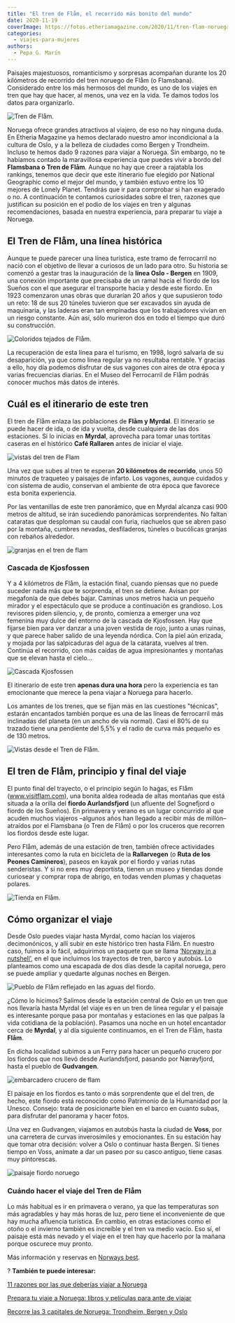 ```yaml
---
title: "El tren de Flåm, el recorrido más bonito del mundo"
date: 2020-11-19
coverImage: https://fotos.etheriamagazine.com/2020/11/tren-flam-noruega.jpg
categories: 
  - viajes-para-mujeres
authors: 
  - Pepa G. Marín
---
```


Paisajes majestuosos, romanticismo y sorpresas acompañan durante los 20 kilómetros de 
recorrido del tren noruego de Flåm (o Flamsbana). Considerado entre los más hermosos del 
mundo, es uno de los viajes en tren que hay que hacer, al menos, una vez en la vida. Te 
damos todos los datos para organizarlo. 

![Tren de Flåm.](https://fotos.etheriamagazine.com/2020/11/tren-flam-noruega.jpg "Tren de Flåm. © Wolf Vandierendonck")

Noruega ofrece grandes atractivos al viajero, de eso no hay ninguna duda. En Etheria 
Magazine ya hemos declarado nuestro amor incondicional a la cultura de Oslo, y a la 
belleza de ciudades como Bergen y Trondheim. Incluso te hemos dado 9 razones para viajar 
a Noruega. Sin embargo, no te habíamos contado la maravillosa experiencia que puedes 
vivir a bordo del **Flamsbana o Tren de Flåm**. Aunque no hay que creer a rajatabla los 
rankings, tenemos que decir que este itinerario fue elegido por National Geographic como 
el mejor del mundo, y también estuvo entre los 10 mejores de Lonely Planet. Tendrás que 
ir para comprobar si han exagerado o no. A continuación te contamos curiosidades sobre 
el tren, razones que justifican su posición en el podio de los viajes en tren y algunas 
recomendaciones, basada en nuestra experiencia, para preparar tu viaje a Noruega. 

## El Tren de Flåm, una línea histórica

Aunque te puede parecer una línea turística, este tramo de ferrocarril no nació con el 
objetivo de llevar a curiosos de un lado para otro. Su historia se comenzó a gestar tras 
la inauguración de la **línea Oslo - Bergen** en 1909, una conexión importante que 
precisaba de un ramal hacia el fiordo de los Sueños con el que asegurar el transporte 
hacia y desde este fiordo. En 1923 comenzaron unas obras que durarían 20 años y que 
supusieron todo un reto: 18 de sus 20 túneles tuvieron que ser excavados sin ayuda de 
maquinaria, y las laderas eran tan empinadas que los trabajadores vivían en un riesgo 
constante. Aún así, sólo murieron dos en todo el tiempo que duró su construcción. 

![Coloridos tejados de Flåm.](https://fotos.etheriamagazine.com/2020/11/noruega-tren-tejados-flam.jpg "Coloridos tejados de Flåm. © Kuntal Sahni")

La recuperación de esta línea para el turismo, en 1998, logró salvarla de su 
desaparición, ya que como línea regular ya no resultaba rentable. Y gracias a ello, hoy 
día podemos disfrutar de sus vagones con aires de otra época y varias frecuencias 
diarias. En el Museo del Ferrocarril de Flåm podrás conocer muchos más datos de interés. 

## Cuál es el itinerario de este tren

El tren de Flåm enlaza las poblaciones de **Flåm y Myrdal**. El itinerario se puede 
hacer de ida, o de ida y vuelta, desde cualquiera de las dos estaciones. Si lo inicias 
en **Myrdal**, aprovecha para tomar unas tortitas caseras en el histórico **Café 
Rallaren** antes de iniciar el viaje. 

![vistas del tren de Flam](https://fotos.etheriamagazine.com/2020/11/tren-flam-myrdal-noruega.jpg "Interior y vistas del tren de Flåm. © PG/ Etheria M.")

Una vez que subes al tren te esperan **20 kilómetros de recorrido**, unos 50 minutos de 
traqueteo y paisajes de infarto. Los vagones, aunque cuidados y con sistema de audio, 
conservan el ambiente de otra época que favorece esta bonita experiencia. 

Por las ventanillas de este tren panorámico, que en Myrdal alcanza casi 900 metros de 
altitud, se irán sucediendo panorámicas sorprendentes. No faltan cataratas que desploman 
su caudal con furia, riachuelos que se abren paso por la montaña, cumbres nevadas, 
desfiladeros, túneles o bucólicas granjas con rebaños alrededor. 

![granjas en el tren de flam](https://fotos.etheriamagazine.com/2020/11/vistas-tren-flam.jpg "Granjas en el itinerario del Tren de Flåm. © PG/ Etheria M.")

### Cascada de Kjosfossen

Y a 4 kilómetros de Flåm, la estación final, cuando piensas que no puede suceder nada 
más que te sorprenda, el tren se detiene. Avisan por megafonía de que debes bajar. 
Caminas unos metros hacia un pequeño mirador y el espectáculo que se produce a 
continuación es grandioso. Los revisores piden silencio, y, de pronto, comienza a 
emerger una voz femenina muy dulce del entorno de la cascada de Kjosfossen. Hay que 
fijarse bien para ver danzar a una joven vestida de rojo, junto a unas ruinas, y que 
parece haber salido de una leyenda nórdica. Con la piel aún erizada, y mojada por las 
salpicaduras del agua de la catarata, vuelves al tren. Continúa el recorrido, con más 
caídas de agua impresionantes y montañas que se elevan hasta el cielo... 

![Cascada Kjosfossen](https://fotos.etheriamagazine.com/2020/11/Cascada-Kjosfossen.jpg "Cascada Kjosfossen. © PG/ Etheria M.")

El itinerario de este tren **apenas dura una hora** pero la experiencia es tan 
emocionante que merece la pena viajar a Noruega para hacerlo. 

Los amantes de los trenes, que se fijan más en las cuestiones "técnicas", estarán 
encantados también porque es una de las líneas de ferrocarril más inclinadas del planeta 
(en un ancho de vía normal). Casi el 80% de su trazado tiene una pendiente del 5,5% y el 
radio de curva más pequeño es de 130 metros. 

![Vistas desde el Tren de Flåm.](https://fotos.etheriamagazine.com/2020/11/paisaje-tren-flam.jpg "Vistas desde el Tren de Flåm. © PG/ Etheria M.")

## El tren de Flåm, principio y final del viaje

El punto final del trayecto, o el principio según lo hagas, es Flåm (www.visitflam.com), 
una bonita aldea rodeada de altas montañas que está situada a la orilla del **fiordo 
Aurlandsfjord** (un afluente del Sognefjord o fiordo de los Sueños). En primavera y 
verano es un lugar concurrido al que acuden muchos viajeros –algunos años han llegado a 
recibir más de millón– atraídos por el Flamsbana (o Tren de Flåm) o por los cruceros que 
recorren los fiordos desde este lugar. 

Pero Flåm, además de una estación de tren, también ofrece actividades interesantes como 
la ruta en bicicleta de la **Rallarvegen** (o **Ruta de los Peones Camineros**), paseos 
en kayak por el fiordo y varias rutas senderistas. Y si no eres muy deportista, tienen 
un museo y tiendas donde curiosear y comprar ropa de abrigo, en todas venden plumas y 
chaquetas polares. 

![Tienda en Flåm.](https://fotos.etheriamagazine.com/2020/11/pueblo-flam-tren-noruega.jpg "Tienda en Flåm. © PG/ Etheria Magazine")

## Cómo organizar el viaje 

Desde Oslo puedes viajar hasta Myrdal, como hacían los viajeros decimonónicos, y allí 
subir en este histórico tren hasta Flåm. En nuestro caso, fuimos a lo fácil, adquirimos 
un paquete que se llama [‘Norway in a 
nutshell’](https://www.norwaynutshell.com/original-tour/), en el que incluimos los 
trayectos de tren, barco y autobús. Lo planteamos como una escapada de dos días desde la 
capital noruega, pero se puede ampliar y quedarte algunas noches en Bergen. 

![Pueblo de Flåm reflejado en las aguas del fiordo.](https://fotos.etheriamagazine.com/2020/11/pueblo-flam-noruega.jpg "Pueblo de Flåm reflejado en las aguas del fiordo. © PG/ Etheria M.")

¿Cómo lo hicimos? Salimos desde la estación central de Oslo en un tren que nos llevaría 
hasta Myrdal (el viaje es en un tren de línea regular y el paisaje es interesante porque 
pasa por montañas y estaciones en las que palpas la vida cotidiana de la población). 
Pasamos una noche en un hotel encantador cerca de **Myrdal**, y al día siguiente 
continuamos, en el Tren de Flåm, hasta **Flåm**. 

En dicha localidad subimos a un Ferry para hacer un pequeño crucero por los fiordos que 
nos llevó desde Aurlandsfjord, pasando por Nærøyfjord, hasta el pueblo de **Gudvangen**. 

![embarcadero crucero de flam](https://fotos.etheriamagazine.com/2020/11/crucero-desde-flam-noruega.jpg "Embarcadero de Flåm. © PG/ Etheria Magazine")

El paisaje en los fiordos es tanto o más sorprendente que el del tren, de hecho, este 
fiordo está reconocido como Patrimonio de la Humanidad por la Unesco. Consejo: trata de 
posicionarte bien en el barco en cuanto subas, para disfrutar del panorama y hacer 
fotos. 

Una vez en Gudvangen, viajamos en autobús hasta la ciudad de **Voss**, por una carretera 
de curvas inverosímiles y emocionantes. En su estación hay que tomar otra decisión: 
volver a Oslo o continuar hasta Bergen. Si tienes tiempo en Voss, anímate a dar un paseo 
por su casco antiguo, tiene casas muy pintorescas. 

![paisaje fiordo noruego](https://fotos.etheriamagazine.com/2020/11/paisajes-fiordo-noruego.jpg "Paisaje desde el ferry que surca los fiordos noruegos. © PG/ Etheria M.")

### Cuándo hacer el viaje del Tren de Flåm

Lo más habitual es ir en primavera o verano, ya que las temperaturas son más agradables 
y hay más horas de luz, pero tiene el inconveniente de que hay mucha afluencia 
turística. En cambio, en otras estaciones como el otoño o el invierno también es 
increíble y el tren va medio vacío. Eso sí, el paisaje está más nevado y el viaje en el 
tren hay que hacerlo por la mañana porque oscurece muy pronto. 

Más información y reservas en [Norways 
best](https://www.norwaysbest.com/es/el-tren-de-flam/viaje-de-ida-y-vuelta-con-el-tren-de-flam/). 

? **También te puede interesar:** 

[11 razones por las que deberías viajar a 
Noruega](https://etheriamagazine.com/2018/12/13/razones-para-viajar-a-noruega/) 

[Prepara tu viaje a Noruega: libros y películas para ante de 
viajar](https://etheriamagazine.com/2020/08/18/prepara-tu-viaje-libros-series-de-noruega/) 

[Recorre las 3 capitales de Noruega: Trondheim, Bergen y 
Oslo](https://etheriamagazine.com/2020/01/24/que-ver-en-noruega-trondheim-bergen-y-oslo/)
